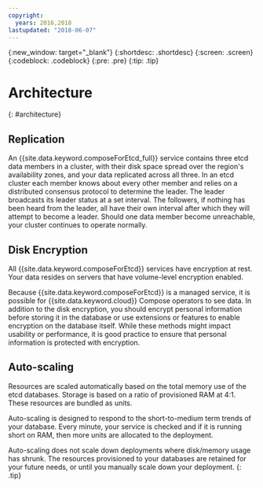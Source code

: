 ```yaml
---
copyright:
  years: 2016,2018
lastupdated: "2018-06-07"
---
```


{:new_window: target="_blank"}
{:shortdesc: .shortdesc}
{:screen: .screen}
{:codeblock: .codeblock}
{:pre: .pre}
{:tip: .tip}

# Architecture 
{: #architecture}

## Replication

An {{site.data.keyword.composeForEtcd_full}} service contains three etcd data members in a cluster, with their disk space spread over the region's availability zones, and your data replicated across all three. In an etcd cluster each member knows about every other member and relies on a distributed consensus protocol to determine the leader. The leader broadcasts its leader status at a set interval. The followers, if nothing has been heard from the leader, all have their own interval after which they will attempt to become a leader. Should one data member become unreachable, your cluster continues to operate normally.

## Disk Encryption

All {{site.data.keyword.composeForEtcd}} services have encryption at rest. Your data resides on servers that have volume-level encryption enabled. 

Because {{site.data.keyword.composeForEtcd}} is a managed service, it is possible for {{site.data.keyword.cloud}} Compose operators to see data. In addition to the disk encryption, you should encrypt personal information before storing it in the database or use extensions or features to enable encryption on the database itself. While these methods might impact usability or performance, it is good practice to ensure that personal information is protected with encryption.

## Auto-scaling

Resources are scaled automatically based on the total memory use of the etcd databases. Storage is based on a ratio of provisioned RAM at 4:1. These resources are bundled as units.

Auto-scaling is designed to respond to the short-to-medium term trends of your database. Every minute, your service is checked and if it is running short on RAM, then more units are allocated to the deployment. 

Auto-scaling does not scale down deployments where disk/memory usage has shrunk. The resources provisioned to your databases are retained for your future needs, or until you manually scale down your deployment.
{: .tip}
